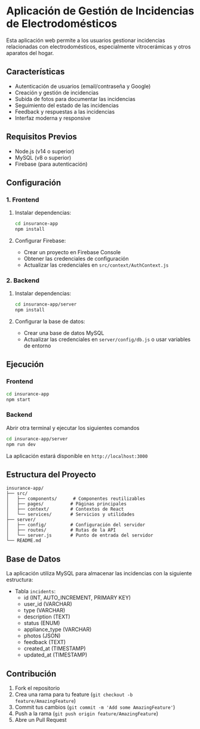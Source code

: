# Aplicación de Gestión de Incidencias de Electrodomésticos

Esta aplicación web permite a los usuarios gestionar incidencias relacionadas con electrodomésticos, especialmente vitrocerámicas y otros aparatos del hogar.

## Características

- Autenticación de usuarios (email/contraseña y Google)
- Creación y gestión de incidencias
- Subida de fotos para documentar las incidencias
- Seguimiento del estado de las incidencias
- Feedback y respuestas a las incidencias
- Interfaz moderna y responsive

## Requisitos Previos

- Node.js (v14 o superior)
- MySQL (v8 o superior)
- Firebase (para autenticación)

## Configuración

### 1. Frontend

1. Instalar dependencias:

   ```bash
   cd insurance-app
   npm install
   ```

2. Configurar Firebase:
   - Crear un proyecto en Firebase Console
   - Obtener las credenciales de configuración
   - Actualizar las credenciales en `src/context/AuthContext.js`

### 2. Backend

1. Instalar dependencias:

   ```bash
   cd insurance-app/server
   npm install
   ```

2. Configurar la base de datos:
   - Crear una base de datos MySQL
   - Actualizar las credenciales en `server/config/db.js` o usar variables de entorno



## Ejecución

### Frontend

```bash
cd insurance-app
npm start
```

### Backend

Abrir otra terminal y ejecutar los siguientes comandos

```bash
cd insurance-app/server
npm run dev
```

La aplicación estará disponible en `http://localhost:3000`

## Estructura del Proyecto

```
insurance-app/
├── src/
│   ├── components/      # Componentes reutilizables
│   ├── pages/          # Páginas principales
│   ├── context/        # Contextos de React
│   └── services/       # Servicios y utilidades
├── server/
│   ├── config/         # Configuración del servidor
│   ├── routes/         # Rutas de la API
│   └── server.js       # Punto de entrada del servidor
└── README.md
```

## Base de Datos

La aplicación utiliza MySQL para almacenar las incidencias con la siguiente estructura:

- Tabla `incidents`:
  - id (INT, AUTO_INCREMENT, PRIMARY KEY)
  - user_id (VARCHAR)
  - type (VARCHAR)
  - description (TEXT)
  - status (ENUM)
  - appliance_type (VARCHAR)
  - photos (JSON)
  - feedback (TEXT)
  - created_at (TIMESTAMP)
  - updated_at (TIMESTAMP)

## Contribución

1. Fork el repositorio
2. Crea una rama para tu feature (`git checkout -b feature/AmazingFeature`)
3. Commit tus cambios (`git commit -m 'Add some AmazingFeature'`)
4. Push a la rama (`git push origin feature/AmazingFeature`)
5. Abre un Pull Request

